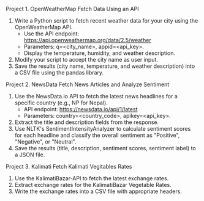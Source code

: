 Project 1. OpenWeatherMap
Fetch Data Using an API
1.	Write a Python script to fetch recent weather data for your city using the OpenWeatherMap API.
	- Use the API endpoint: https://api.openweathermap.org/data/2.5/weather
	- Parameters: q=<city_name>, appid=<api_key>.
	- Display the temperature, humidity, and weather description.
2.	Modify your script to accept the city name as user input.
3.	Save the results (city name, temperature, and weather description) into a CSV file using the pandas library.

Project 2. NewsData
Fetch News Articles and Analyze Sentiment
1.	Use the NewsData.io API to fetch the latest news headlines for a specific country (e.g., NP for Nepal).
	- API endpoint: https://newsdata.io/api/1/latest
	- Parameters: country=<country_code>, apikey=<api_key>.
2.	Extract the title and description fields from the response.
3.	Use NLTK's SentimentIntensityAnalyzer to calculate sentiment scores for each headline and classify the overall sentiment as "Positive", "Negative", 	or "Neutral".
4.	Save the results (title, description, sentiment scores, sentiment label) to a JSON file.

Project 3. Kalimati
Fetch Kalimati Vegitables Rates
1.	Use the KalimatiBazar-API to fetch the latest exchange rates.
2.	Extract exchange rates for the KalimatiBazar Vegetable Rates.
3.	Write the exchange rates into a CSV file with appropriate headers.